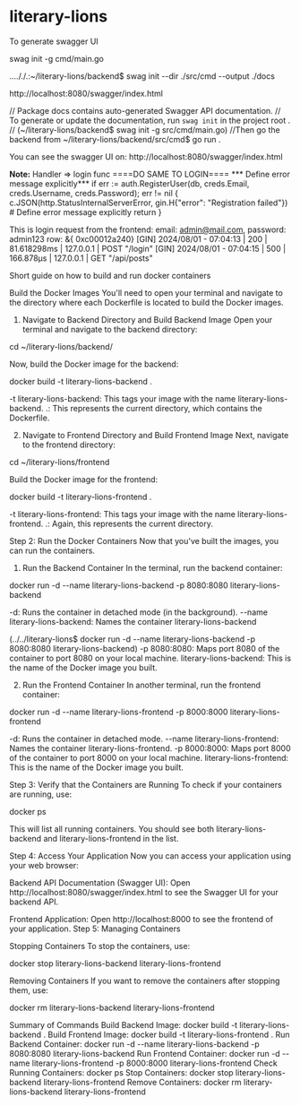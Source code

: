 # literary-lions

To generate swagger UI
<!-- swag init --dir /home/femsworld/literary-lions/backend/src --output /home/femsworld/literary-lions/backend/src/docs -->
swag init -g cmd/main.go

...././.:~/literary-lions/backend$ swag init --dir ./src/cmd --output ./docs

http://localhost:8080/swagger/index.html



// Package docs contains auto-generated Swagger API documentation.
// To generate or update the documentation, run `swag init` in the project root .
// (~/literary-lions/backend$ swag init -g src/cmd/main.go)
//Then go the backend from ~/literary-lions/backend/src/cmd$ go run .

You can see the swagger UI on: http://localhost:8080/swagger/index.html


**Note:**
Handler => login func ====DO SAME TO LOGIN====  *** Define error message explicitly***
if err := auth.RegisterUser(db, creds.Email, creds.Username, creds.Password); err != nil {
		c.JSON(http.StatusInternalServerError, gin.H{"error": "Registration failed"})           # Define error message explicitly
		return
	}

This is login request from the frontend:
email: admin@mail.com, password: admin123
row: &{<nil> 0xc00012a240}
[GIN] 2024/08/01 - 07:04:13 | 200 |   81.618298ms |       127.0.0.1 | POST     "/login"
[GIN] 2024/08/01 - 07:04:15 | 500 |     166.878µs |       127.0.0.1 | GET      "/api/posts"





Short guide on how to build and run docker containers

Build the Docker Images
You'll need to open your terminal and navigate to the directory where each Dockerfile is located to build the Docker images.

1. Navigate to Backend Directory and Build Backend Image
Open your terminal and navigate to the backend directory:

cd ~/literary-lions/backend/

Now, build the Docker image for the backend:

docker build -t literary-lions-backend .

-t literary-lions-backend: This tags your image with the name literary-lions-backend.
.: This represents the current directory, which contains the Dockerfile.

2. Navigate to Frontend Directory and Build Frontend Image
Next, navigate to the frontend directory:

cd ~/literary-lions/frontend

Build the Docker image for the frontend:

docker build -t literary-lions-frontend .


-t literary-lions-frontend: This tags your image with the name literary-lions-frontend.
.: Again, this represents the current directory.



Step 2: Run the Docker Containers
Now that you've built the images, you can run the containers.

1. Run the Backend Container
In the terminal, run the backend container:

docker run -d --name literary-lions-backend -p 8080:8080 literary-lions-backend


-d: Runs the container in detached mode (in the background).
--name literary-lions-backend: Names the container literary-lions-backend

(../../literary-lions$ docker run -d --name literary-lions-backend -p 8080:8080 literary-lions-backend)
-p 8080:8080: Maps port 8080 of the container to port 8080 on your local machine.
literary-lions-backend: This is the name of the Docker image you built.


2. Run the Frontend Container
In another terminal, run the frontend container:

docker run -d --name literary-lions-frontend -p 8000:8000 literary-lions-frontend


-d: Runs the container in detached mode.
--name literary-lions-frontend: Names the container literary-lions-frontend.
-p 8000:8000: Maps port 8000 of the container to port 8000 on your local machine.
literary-lions-frontend: This is the name of the Docker image you built.


Step 3: Verify that the Containers are Running
To check if your containers are running, use:

docker ps


This will list all running containers. You should see both literary-lions-backend and literary-lions-frontend in the list.

Step 4: Access Your Application
Now you can access your application using your web browser:

Backend API Documentation (Swagger UI):
Open http://localhost:8080/swagger/index.html to see the Swagger UI for your backend API.


Frontend Application:
Open http://localhost:8000 to see the frontend of your application.
Step 5: Managing Containers


Stopping Containers
To stop the containers, use:

docker stop literary-lions-backend literary-lions-frontend


Removing Containers
If you want to remove the containers after stopping them, use:

docker rm literary-lions-backend literary-lions-frontend


Summary of Commands
Build Backend Image: docker build -t literary-lions-backend .
Build Frontend Image: docker build -t literary-lions-frontend .
Run Backend Container: docker run -d --name literary-lions-backend -p 8080:8080 literary-lions-backend
Run Frontend Container: docker run -d --name literary-lions-frontend -p 8000:8000 literary-lions-frontend
Check Running Containers: docker ps
Stop Containers: docker stop literary-lions-backend literary-lions-frontend
Remove Containers: docker rm literary-lions-backend literary-lions-frontend